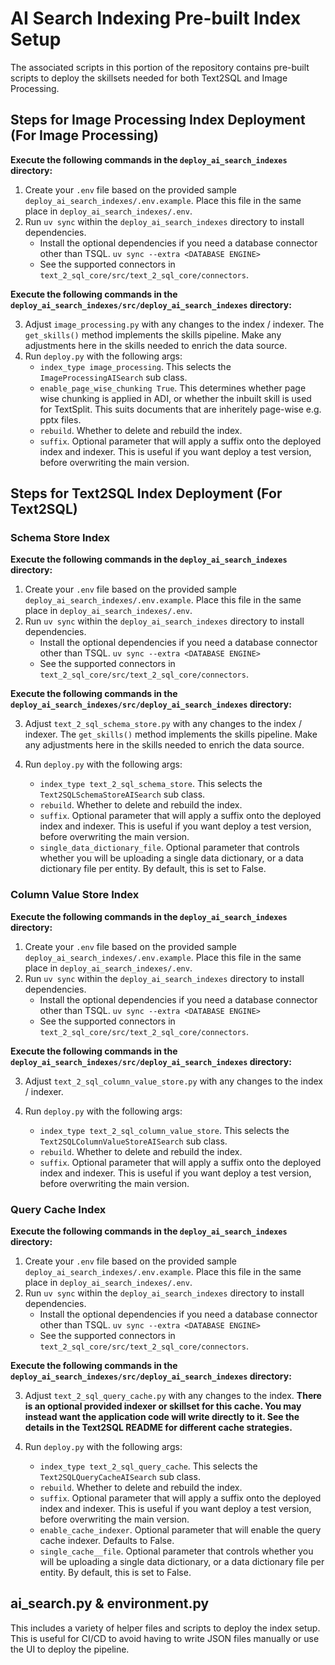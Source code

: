 # AI Search Indexing Pre-built Index Setup

The associated scripts in this portion of the repository contains pre-built scripts to deploy the skillsets needed for both Text2SQL and Image Processing.

## Steps for Image Processing Index Deployment (For Image Processing)

**Execute the following commands in the `deploy_ai_search_indexes` directory:**

1. Create your `.env` file based on the provided sample `deploy_ai_search_indexes/.env.example`. Place this file in the same place in `deploy_ai_search_indexes/.env`.
2. Run `uv sync` within the `deploy_ai_search_indexes` directory to install dependencies.
    - Install the optional dependencies if you need a database connector other than TSQL. `uv sync --extra <DATABASE ENGINE>`
    - See the supported connectors in `text_2_sql_core/src/text_2_sql_core/connectors`.

**Execute the following commands in the `deploy_ai_search_indexes/src/deploy_ai_search_indexes` directory:**

3. Adjust `image_processing.py` with any changes to the index / indexer. The `get_skills()` method implements the skills pipeline. Make any adjustments here in the skills needed to enrich the data source.
4. Run `deploy.py` with the following args:
    - `index_type image_processing`. This selects the `ImageProcessingAISearch` sub class.
    - `enable_page_wise_chunking True`. This determines whether page wise chunking is applied in ADI, or whether the inbuilt skill is used for TextSplit. This suits documents that are inheritely page-wise e.g. pptx files.
    - `rebuild`. Whether to delete and rebuild the index.
    - `suffix`. Optional parameter that will apply a suffix onto the deployed index and indexer. This is useful if you want deploy a test version, before overwriting the main version.

## Steps for Text2SQL Index Deployment (For Text2SQL)

### Schema Store Index

**Execute the following commands in the `deploy_ai_search_indexes` directory:**

1. Create your `.env` file based on the provided sample `deploy_ai_search_indexes/.env.example`. Place this file in the same place in `deploy_ai_search_indexes/.env`.
2. Run `uv sync` within the `deploy_ai_search_indexes` directory to install dependencies.
    - Install the optional dependencies if you need a database connector other than TSQL. `uv sync --extra <DATABASE ENGINE>`
    - See the supported connectors in `text_2_sql_core/src/text_2_sql_core/connectors`.

**Execute the following commands in the `deploy_ai_search_indexes/src/deploy_ai_search_indexes` directory:**

3. Adjust `text_2_sql_schema_store.py` with any changes to the index / indexer. The `get_skills()` method implements the skills pipeline. Make any adjustments here in the skills needed to enrich the data source.
4. Run `deploy.py` with the following args:

    - `index_type text_2_sql_schema_store`. This selects the `Text2SQLSchemaStoreAISearch` sub class.
    - `rebuild`. Whether to delete and rebuild the index.
    - `suffix`. Optional parameter that will apply a suffix onto the deployed index and indexer. This is useful if you want deploy a test version, before overwriting the main version.
    - `single_data_dictionary_file`. Optional parameter that controls whether you will be uploading a single data dictionary, or a data dictionary file per entity. By default, this is set to False.

### Column Value Store Index

**Execute the following commands in the `deploy_ai_search_indexes` directory:**

1. Create your `.env` file based on the provided sample `deploy_ai_search_indexes/.env.example`. Place this file in the same place in `deploy_ai_search_indexes/.env`.
2. Run `uv sync` within the `deploy_ai_search_indexes` directory to install dependencies.
    - Install the optional dependencies if you need a database connector other than TSQL. `uv sync --extra <DATABASE ENGINE>`
    - See the supported connectors in `text_2_sql_core/src/text_2_sql_core/connectors`.

**Execute the following commands in the `deploy_ai_search_indexes/src/deploy_ai_search_indexes` directory:**

3. Adjust `text_2_sql_column_value_store.py` with any changes to the index / indexer.
4. Run `deploy.py` with the following args:

    - `index_type text_2_sql_column_value_store`. This selects the `Text2SQLColumnValueStoreAISearch` sub class.
    - `rebuild`. Whether to delete and rebuild the index.
    - `suffix`. Optional parameter that will apply a suffix onto the deployed index and indexer. This is useful if you want deploy a test version, before overwriting the main version.

### Query Cache Index

**Execute the following commands in the `deploy_ai_search_indexes` directory:**

1. Create your `.env` file based on the provided sample `deploy_ai_search_indexes/.env.example`. Place this file in the same place in `deploy_ai_search_indexes/.env`.
2. Run `uv sync` within the `deploy_ai_search_indexes` directory to install dependencies.
    - Install the optional dependencies if you need a database connector other than TSQL. `uv sync --extra <DATABASE ENGINE>`
    - See the supported connectors in `text_2_sql_core/src/text_2_sql_core/connectors`.

**Execute the following commands in the `deploy_ai_search_indexes/src/deploy_ai_search_indexes` directory:**

3. Adjust `text_2_sql_query_cache.py` with any changes to the index. **There is an optional provided indexer or skillset for this cache. You may instead want the application code will write directly to it. See the details in the Text2SQL README for different cache strategies.**
4. Run `deploy.py` with the following args:

    - `index_type text_2_sql_query_cache`. This selects the `Text2SQLQueryCacheAISearch` sub class.
    - `rebuild`. Whether to delete and rebuild the index.
    - `suffix`. Optional parameter that will apply a suffix onto the deployed index and indexer. This is useful if you want deploy a test version, before overwriting the main version.
    - `enable_cache_indexer`. Optional parameter that will enable the query cache indexer. Defaults to False.
    - `single_cache__file`. Optional parameter that controls whether you will be uploading a single data dictionary, or a data dictionary file per entity. By default, this is set to False.

## ai_search.py & environment.py

This includes a variety of helper files and scripts to deploy the index setup. This is useful for CI/CD to avoid having to write JSON files manually or use the UI to deploy the pipeline.
